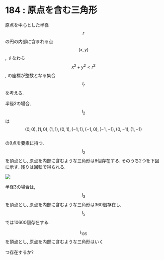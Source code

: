 # 184 : 原点を含む三角形

原点を中心とした半径$$r$$の円の内部に含まれる点$$(x,y)$$, すなわち$$x^2 + y^2 < r^2$$, の座標が整数となる集合$$I_r$$を考える.

半径2の場合,$$I_2$$は$$(0,0), (1,0), (1,1), (0,1), (-1,1), (-1,0), (-1,-1), (0,-1), (1,-1)$$\
の9点を要素に持つ.$$I_2$$を頂点とし, 原点を内部に含むような三角形は8個存在する. そのうち2つを下図に示す. 残りは回転で得られる.

![](https://projecteuler.net/project/images/p184.gif)

半径3の場合は,$$I_3$$を頂点とし, 原点を内部に含むような三角形は360個存在し,$$I_5$$では10600個存在する.

$$I_{105}$$を頂点とし, 原点を内部に含むような三角形はいく

つ存在するか?
